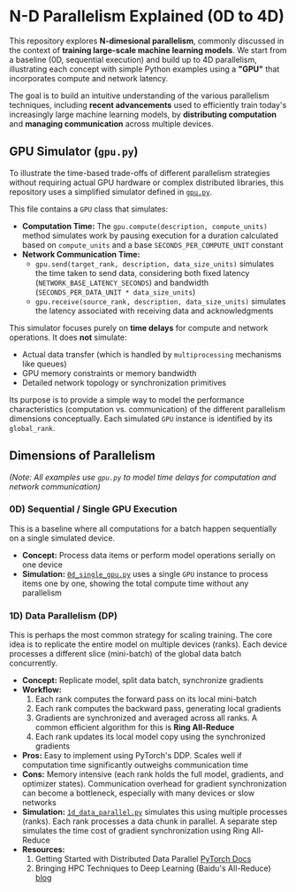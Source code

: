 # N-D Parallelism Explained (0D to 4D)

This repository explores **N-dimesional parallelism**, commonly discussed in the context of **training large-scale machine learning models**. We start from a baseline (0D, sequential execution) and build up to 4D parallelism, illustrating each concept with simple Python examples using a **"GPU"** that incorporates compute and network latency.

The goal is to build an intuitive understanding of the various parallelism techniques, including **recent advancements** used to efficiently train today's increasingly large machine learning models, by **distributing computation** and **managing communication** across multiple devices.

## GPU Simulator (`gpu.py`)

To illustrate the time-based trade-offs of different parallelism strategies without requiring actual GPU hardware or complex distributed libraries, this repository uses a simplified simulator defined in [`gpu.py`](./gpu.py).

This file contains a `GPU` class that simulates:

*   **Computation Time:** The `gpu.compute(description, compute_units)` method simulates work by pausing execution for a duration calculated based on `compute_units` and a base `SECONDS_PER_COMPUTE_UNIT` constant
*   **Network Communication Time:**
    *   `gpu.send(target_rank, description, data_size_units)` simulates the time taken to send data, considering both fixed latency (`NETWORK_BASE_LATENCY_SECONDS`) and bandwidth (`SECONDS_PER_DATA_UNIT * data_size_units`)
    *   `gpu.receive(source_rank, description, data_size_units)` simulates the latency associated with receiving data and acknowledgments

This simulator focuses purely on **time delays** for compute and network operations. It does **not** simulate:
*   Actual data transfer (which is handled by `multiprocessing` mechanisms like queues)
*   GPU memory constraints or memory bandwidth
*   Detailed network topology or synchronization primitives

Its purpose is to provide a simple way to model the performance characteristics (computation vs. communication) of the different parallelism dimensions conceptually. Each simulated `GPU` instance is identified by its `global_rank`.

## Dimensions of Parallelism

*(Note: All examples use `gpu.py` to model time delays for computation and network communication)*

### 0D) Sequential / Single GPU Execution

This is a baseline where all computations for a batch happen sequentially on a single simulated device.

*   **Concept:** Process data items or perform model operations serially on one device
*   **Simulation:** [`0d_single_gpu.py`](./0d_single_gpu.py) uses a single `GPU` instance to process items one by one, showing the total compute time without any parallelism

### 1D) Data Parallelism (DP)

This is perhaps the most common strategy for scaling training. The core idea is to replicate the entire model on multiple devices (ranks). Each device processes a different slice (mini-batch) of the global data batch concurrently.

*   **Concept:** Replicate model, split data batch, synchronize gradients
*   **Workflow:**
    1.  Each rank computes the forward pass on its local mini-batch
    2.  Each rank computes the backward pass, generating local gradients
    3.  Gradients are synchronized and averaged across all ranks. A common efficient algorithm for this is **Ring All-Reduce**
    4.  Each rank updates its local model copy using the synchronized gradients
*   **Pros:** Easy to implement using PyTorch's DDP. Scales well if computation time significantly outweighs communication time
*   **Cons:** Memory intensive (each rank holds the full model, gradients, and optimizer states). Communication overhead for gradient synchronization can become a bottleneck, especially with many devices or slow networks
*   **Simulation:** [`1d_data_parallel.py`](./1d_data_parallel.py) simulates this using multiple processes (ranks). Each rank processes a data chunk in parallel. A separate step simulates the time cost of gradient synchronization using Ring All-Reduce
*   **Resources:**
    1. Getting Started with Distributed Data Parallel [PyTorch Docs](https://pytorch.org/tutorials/intermediate/ddp_tutorial.html)
    2. Bringing HPC Techniques to Deep Learning (Baidu's All-Reduce) [blog](https://andrew.gibiansky.com/blog/machine-learning/baidu-allreduce/)
